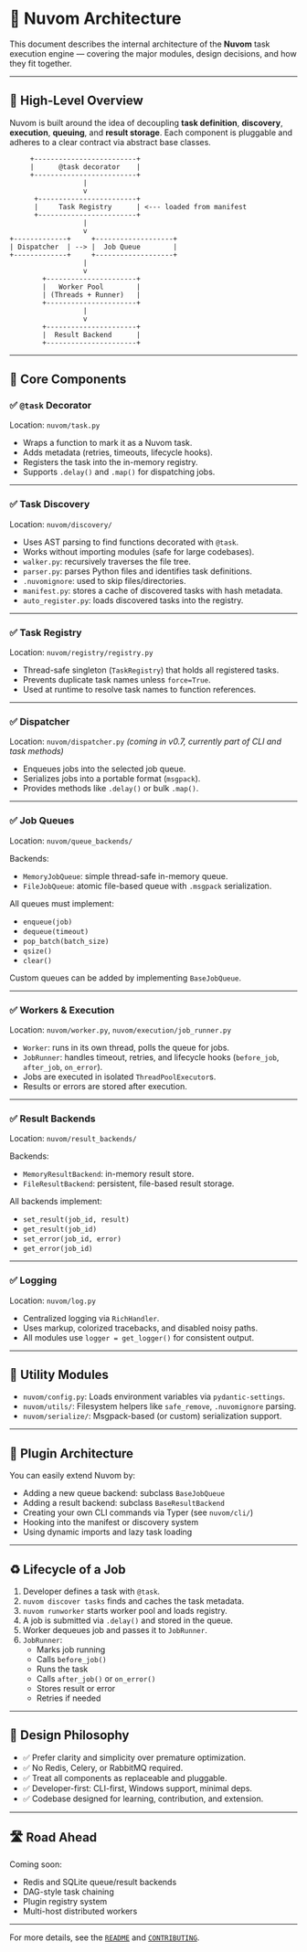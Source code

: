# 🧠 Nuvom Architecture

This document describes the internal architecture of the **Nuvom** task execution engine — covering the major modules, design decisions, and how they fit together.

---

## 🧩 High-Level Overview

Nuvom is built around the idea of decoupling **task definition**, **discovery**, **execution**, **queuing**, and **result storage**. Each component is pluggable and adheres to a clear contract via abstract base classes.

```text
     +-------------------------+
     |      @task decorator    |
     +-------------------------+
                  |
                  v
      +------------------------+
      |     Task Registry      | <--- loaded from manifest
      +------------------------+
                  |
                  v
+-------------+     +-------------------+
| Dispatcher  | --> |  Job Queue        |
+-------------+     +-------------------+
                  |
                  v
        +----------------------+
        |   Worker Pool        |
        | (Threads + Runner)   |
        +----------------------+
                  |
                  v
        +----------------------+
        |  Result Backend      |
        +----------------------+
```

---

## 🧱 Core Components

### ✅ `@task` Decorator

Location: `nuvom/task.py`

- Wraps a function to mark it as a Nuvom task.
- Adds metadata (retries, timeouts, lifecycle hooks).
- Registers the task into the in-memory registry.
- Supports `.delay()` and `.map()` for dispatching jobs.

---

### ✅ Task Discovery

Location: `nuvom/discovery/`

- Uses AST parsing to find functions decorated with `@task`.
- Works without importing modules (safe for large codebases).
- `walker.py`: recursively traverses the file tree.
- `parser.py`: parses Python files and identifies task definitions.
- `.nuvomignore`: used to skip files/directories.
- `manifest.py`: stores a cache of discovered tasks with hash metadata.
- `auto_register.py`: loads discovered tasks into the registry.

---

### ✅ Task Registry

Location: `nuvom/registry/registry.py`

- Thread-safe singleton (`TaskRegistry`) that holds all registered tasks.
- Prevents duplicate task names unless `force=True`.
- Used at runtime to resolve task names to function references.

---

### ✅ Dispatcher

Location: `nuvom/dispatcher.py` *(coming in v0.7, currently part of CLI and task methods)*

- Enqueues jobs into the selected job queue.
- Serializes jobs into a portable format (`msgpack`).
- Provides methods like `.delay()` or bulk `.map()`.

---

### ✅ Job Queues

Location: `nuvom/queue_backends/`

Backends:

- `MemoryJobQueue`: simple thread-safe in-memory queue.
- `FileJobQueue`: atomic file-based queue with `.msgpack` serialization.

All queues must implement:

- `enqueue(job)`
- `dequeue(timeout)`
- `pop_batch(batch_size)`
- `qsize()`
- `clear()`

Custom queues can be added by implementing `BaseJobQueue`.

---

### ✅ Workers & Execution

Location: `nuvom/worker.py`, `nuvom/execution/job_runner.py`

- `Worker`: runs in its own thread, polls the queue for jobs.
- `JobRunner`: handles timeout, retries, and lifecycle hooks (`before_job`, `after_job`, `on_error`).
- Jobs are executed in isolated `ThreadPoolExecutor`s.
- Results or errors are stored after execution.

---

### ✅ Result Backends

Location: `nuvom/result_backends/`

Backends:

- `MemoryResultBackend`: in-memory result store.
- `FileResultBackend`: persistent, file-based result storage.

All backends implement:

- `set_result(job_id, result)`
- `get_result(job_id)`
- `set_error(job_id, error)`
- `get_error(job_id)`

---

### ✅ Logging

Location: `nuvom/log.py`

- Centralized logging via `RichHandler`.
- Uses markup, colorized tracebacks, and disabled noisy paths.
- All modules use `logger = get_logger()` for consistent output.

---

## 🧰 Utility Modules

- `nuvom/config.py`: Loads environment variables via `pydantic-settings`.
- `nuvom/utils/`: Filesystem helpers like `safe_remove`, `.nuvomignore` parsing.
- `nuvom/serialize/`: Msgpack-based (or custom) serialization support.

---

## 🔌 Plugin Architecture

You can easily extend Nuvom by:

- Adding a new queue backend: subclass `BaseJobQueue`
- Adding a result backend: subclass `BaseResultBackend`
- Creating your own CLI commands via Typer (see `nuvom/cli/`)
- Hooking into the manifest or discovery system
- Using dynamic imports and lazy task loading

---

## ♻️ Lifecycle of a Job

1. Developer defines a task with `@task`.
2. `nuvom discover tasks` finds and caches the task metadata.
3. `nuvom runworker` starts worker pool and loads registry.
4. A job is submitted via `.delay()` and stored in the queue.
5. Worker dequeues job and passes it to `JobRunner`.
6. `JobRunner`:
   - Marks job running
   - Calls `before_job()`
   - Runs the task
   - Calls `after_job()` or `on_error()`
   - Stores result or error
   - Retries if needed

---

## 🧠 Design Philosophy

- ✅ Prefer clarity and simplicity over premature optimization.
- ✅ No Redis, Celery, or RabbitMQ required.
- ✅ Treat all components as replaceable and pluggable.
- ✅ Developer-first: CLI-first, Windows support, minimal deps.
- ✅ Codebase designed for learning, contribution, and extension.

---

## 🛣️ Road Ahead

Coming soon:

- Redis and SQLite queue/result backends
- DAG-style task chaining
- Plugin registry system
- Multi-host distributed workers

---

For more details, see the [`README`](../README.md) and [`CONTRIBUTING`](../CONTRIBUTING.md).
